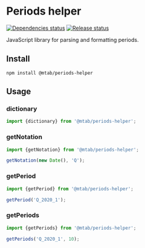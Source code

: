 # Periods helper

[![Dependencies status][dependencies]][dependencies-url]
[![Release status][release]][release-url]

JavaScript library for parsing and formatting periods.

## Install

```
npm install @mtab/periods-helper
```

## Usage

### dictionary

```js
import {dictionary} from '@mtab/periods-helper';
```

### getNotation

```js
import {getNotation} from '@mtab/periods-helper';

getNotation(new Date(), 'Q');
```

### getPeriod

```js
import {getPeriod} from '@mtab/periods-helper';

getPeriod('Q_2020_1');
```

### getPeriods

```js
import {getPeriods} from '@mtab/periods-helper';

getPeriods('Q_2020_1', 10);
```

[dependencies]: https://img.shields.io/librariesio/github/Slideworx/periods-helper
[release]: https://img.shields.io/github/v/release/Slideworx/periods-helper

[dependencies-url]: https://github.com/Slideworx/periods-helper/network/dependencies
[release-url]: https://github.com/Slideworx/periods-helper/releases